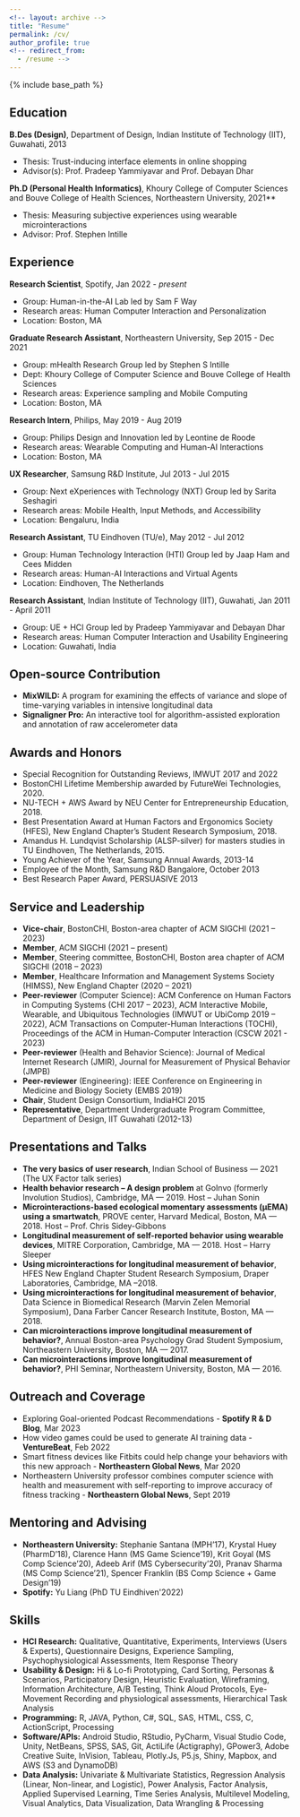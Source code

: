 ```yaml
---
<!-- layout: archive -->
title: "Resume"
permalink: /cv/
author_profile: true
<!-- redirect_from:
  - /resume -->
---
```


{% include base_path %}

Education
------
**B.Des (Design)**, Department of Design, Indian Institute of Technology (IIT), Guwahati, 2013
* Thesis: Trust-inducing interface elements in online shopping
* Advisor(s): Prof. Pradeep Yammiyavar and Prof. Debayan Dhar

**Ph.D (Personal Health Informatics)**, Khoury College of Computer Sciences and Bouve College of Health Sciences, Northeastern University, 2021**
 * Thesis: Measuring subjective experiences using wearable microinteractions
 * Advisor: Prof. Stephen Intille

Experience
------
**Research Scientist**, Spotify, Jan 2022 - *present*
 * Group: Human-in-the-AI Lab led by Sam F Way
 * Research areas: Human Computer Interaction and Personalization
 * Location: Boston, MA

**Graduate Research Assistant**, Northeastern University, Sep 2015 - Dec 2021
 * Group: mHealth Research Group led by Stephen S Intille
 * Dept: Khoury College of Computer Science and Bouve College of Health Sciences
 * Research areas: Experience sampling and Mobile Computing
 * Location: Boston, MA
 
**Research Intern**, Philips, May 2019 - Aug 2019
 * Group: Philips Design and Innovation led by Leontine de Roode
 * Research areas: Wearable Computing and Human-AI Interactions
 * Location: Boston, MA
 
**UX Researcher**, Samsung R&D Institute, Jul 2013 - Jul 2015
 * Group: Next eXperiences with Technology (NXT) Group led by Sarita Seshagiri
 * Research areas: Mobile Health, Input Methods, and Accessibility
 * Location: Bengaluru, India

**Research Assistant**, TU Eindhoven (TU/e), May 2012 - Jul 2012
 * Group: Human Technology Interaction (HTI) Group led by Jaap Ham and Cees Midden
 * Research areas: Human-AI Interactions and Virtual Agents
 * Location: Eindhoven, The Netherlands

**Research Assistant**, Indian Institute of Technology (IIT), Guwahati, Jan 2011 - April 2011
 * Group: UE + HCI Group led by Pradeep Yammiyavar and Debayan Dhar
 * Research areas: Human Computer Interaction and Usability Engineering
 * Location: Guwahati, India
  
Open-source Contribution
------
* **MixWILD:** A program for examining the effects of variance and slope of time-varying variables in intensive longitudinal data
* **Signaligner Pro:** An interactive tool for algorithm-assisted exploration and annotation of raw accelerometer data

Awards and Honors
------
* Special Recognition for Outstanding Reviews, IMWUT 2017 and 2022
* BostonCHI Lifetime Membership awarded by FutureWei Technologies, 2020.
* NU-TECH + AWS Award by NEU Center for Entrepreneurship Education, 2018.
* Best Presentation Award at Human Factors and Ergonomics Society (HFES), New England Chapter’s Student Research Symposium, 2018.
* Amandus H. Lundqvist Scholarship (ALSP-silver) for masters studies in TU Eindhoven, The Netherlands, 2015.
* Young Achiever of the Year, Samsung Annual Awards, 2013-14
* Employee of the Month, Samsung R&D Bangalore, October 2013
* Best Research Paper Award, PERSUASIVE 2013

Service and Leadership
------
* **Vice-chair**, BostonCHI, Boston-area chapter of ACM SIGCHI (2021 – 2023)
* **Member**, ACM SIGCHI (2021 – present)
* **Member**, Steering committee, BostonCHI, Boston area chapter of ACM SIGCHI (2018 – 2023)
* **Member**, Healthcare Information and Management Systems Society (HIMSS), New England Chapter (2020 – 2021)
* **Peer-reviewer** (Computer Science): ACM Conference on Human Factors in Computing Systems (CHI 2017 – 2023), ACM Interactive Mobile, Wearable, and Ubiquitous Technologies (IMWUT or UbiComp 2019 – 2022), ACM Transactions on Computer-Human Interactions (TOCHI),  Proceedings of the ACM in Human-Computer Interaction (CSCW 2021 - 2023)
* **Peer-reviewer** (Health and Behavior Science): Journal of Medical Internet Research (JMIR), Journal for Measurement of Physical Behavior (JMPB)
* **Peer-reviewer** (Engineering): IEEE Conference on Engineering in Medicine and Biology Society (EMBS 2019)
* **Chair**, Student Design Consortium, IndiaHCI 2015
* **Representative**, Department Undergraduate Program Committee, Department of Design, IIT Guwahati (2012-13)

Presentations and Talks
------
* **The very basics of user research**, Indian School of Business — 2021 (The UX Factor talk series)
* **Health behavior research – A design problem** at GoInvo (formerly Involution Studios), Cambridge, MA — 2019. Host – Juhan Sonin
* **Microinteractions-based ecological momentary assessments (μEMA) using a smartwatch**, PROVE center, Harvard Medical, Boston, MA — 2018. Host – Prof. Chris Sidey-Gibbons
* **Longitudinal measurement of self-reported behavior using wearable devices**, MITRE Corporation, Cambridge, MA — 2018. Host – Harry Sleeper
* **Using microinteractions for longitudinal measurement of behavior**, HFES New England Chapter Student Research Symposium, Draper Laboratories, Cambridge, MA –2018.
* **Using microinteractions for longitudinal measurement of behavior**, Data Science in Biomedical Research (Marvin Zelen Memorial Symposium), Dana Farber Cancer Research Institute, Boston, MA — 2018.
* **Can microinteractions improve longitudinal measurement of behavior?**, Annual Boston-area Psychology Grad Student Symposium, Northeastern University, Boston, MA — 2017.
* **Can microinteractions improve longitudinal measurement of behavior?**, PHI Seminar, Northeastern University, Boston, MA — 2016.

Outreach and Coverage
------
* Exploring Goal-oriented Podcast Recommendations - **Spotify R & D Blog**, Mar 2023
* How video games could be used to generate AI training data - **VentureBeat**, Feb 2022
* Smart fitness devices like Fitbits could help change your behaviors with this new approach - **Northeastern Global News**, Mar 2020
* Northeastern University professor combines computer science with health and measurement with self-reporting to improve accuracy of fitness tracking - **Northeastern Global News**, Sept 2019

Mentoring and Advising
------
* **Northeastern University:** Stephanie Santana (MPH’17), Krystal Huey (PharmD’18), Clarence Hann (MS Game Science’19), Krit Goyal (MS Comp Science’20), Adeeb Arif (MS Cybersecurity’20), Pranav Sharma (MS Comp Science’21), Spencer Franklin (BS Comp Science + Game Design’19)
* **Spotify:** Yu Liang (PhD TU Eindhiven'2022)

Skills
------
* **HCI Research:** Qualitative, Quantitative, Experiments, Interviews (Users & Experts), Questionnaire Designs, Experience Sampling, Psychophysiological Assessments, Item Response Theory
* **Usability & Design:** Hi & Lo-fi Prototyping, Card Sorting, Personas & Scenarios, Participatory Design, Heuristic Evaluation, Wireframing, Information Architecture, A/B Testing, Think Aloud Protocols, Eye-Movement Recording and physiological assessments, Hierarchical Task Analysis
* **Programming:** R, JAVA, Python, C#, SQL, SAS, HTML, CSS, C, ActionScript, Processing
* **Software/APIs:** Android Studio, RStudio, PyCharm, Visual Studio Code, Unity, NetBeans, SPSS, SAS, Git, ActiLife (Actigraphy), GPower3, Adobe Creative Suite, InVision, Tableau, Plotly.Js, P5.js, Shiny, Mapbox, and AWS (S3 and DynamoDB)
* **Data Analysis:** Univariate & Multivariate Statistics, Regression Analysis (Linear, Non-linear, and Logistic), Power Analysis, Factor Analysis, Applied Supervised Learning, Time Series Analysis, Multilevel Modeling, Visual Analytics, Data Visualization, Data Wrangling & Processing
